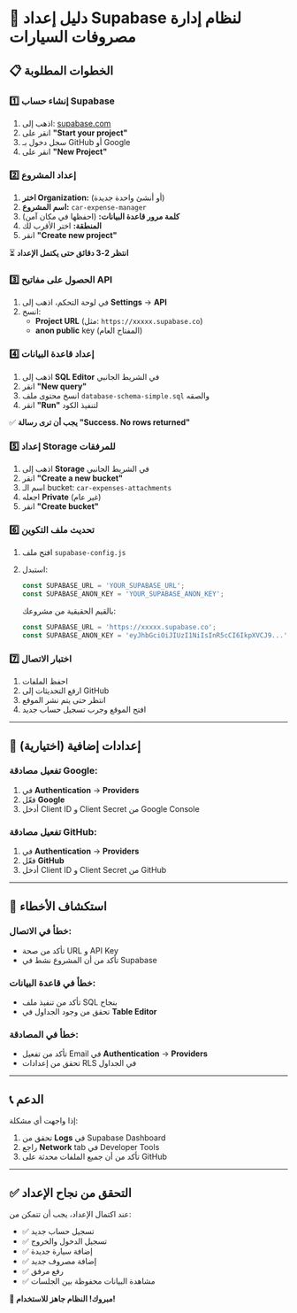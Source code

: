# 🚀 دليل إعداد Supabase لنظام إدارة مصروفات السيارات

## 📋 الخطوات المطلوبة

### 1️⃣ **إنشاء حساب Supabase**

1. اذهب إلى: [supabase.com](https://supabase.com)
2. انقر على **"Start your project"**
3. سجل دخول بـ GitHub أو Google
4. انقر على **"New Project"**

### 2️⃣ **إعداد المشروع**

1. **اختر Organization:** (أو أنشئ واحدة جديدة)
2. **اسم المشروع:** `car-expense-manager`
3. **كلمة مرور قاعدة البيانات:** (احفظها في مكان آمن)
4. **المنطقة:** اختر الأقرب لك
5. انقر **"Create new project"**

⏳ **انتظر 2-3 دقائق حتى يكتمل الإعداد**

### 3️⃣ **الحصول على مفاتيح API**

1. في لوحة التحكم، اذهب إلى **Settings** → **API**
2. انسخ:
   - **Project URL** (مثل: `https://xxxxx.supabase.co`)
   - **anon public** key (المفتاح العام)

### 4️⃣ **إعداد قاعدة البيانات**

1. اذهب إلى **SQL Editor** في الشريط الجانبي
2. انقر **"New query"**
3. انسخ محتوى ملف `database-schema-simple.sql` والصقه
4. انقر **"Run"** لتنفيذ الكود

✅ **يجب أن ترى رسالة "Success. No rows returned"**

### 5️⃣ **إعداد Storage للمرفقات**

1. اذهب إلى **Storage** في الشريط الجانبي
2. انقر **"Create a new bucket"**
3. اسم الـ bucket: `car-expenses-attachments`
4. اجعله **Private** (غير عام)
5. انقر **"Create bucket"**

### 6️⃣ **تحديث ملف التكوين**

1. افتح ملف `supabase-config.js`
2. استبدل:
   ```javascript
   const SUPABASE_URL = 'YOUR_SUPABASE_URL';
   const SUPABASE_ANON_KEY = 'YOUR_SUPABASE_ANON_KEY';
   ```
   
   بالقيم الحقيقية من مشروعك:
   ```javascript
   const SUPABASE_URL = 'https://xxxxx.supabase.co';
   const SUPABASE_ANON_KEY = 'eyJhbGciOiJIUzI1NiIsInR5cCI6IkpXVCJ9...';
   ```

### 7️⃣ **اختبار الاتصال**

1. احفظ الملفات
2. ارفع التحديثات إلى GitHub
3. انتظر حتى يتم نشر الموقع
4. افتح الموقع وجرب تسجيل حساب جديد

---

## 🔧 **إعدادات إضافية (اختيارية)**

### **تفعيل مصادقة Google:**
1. في **Authentication** → **Providers**
2. فعّل **Google**
3. أدخل Client ID و Client Secret من Google Console

### **تفعيل مصادقة GitHub:**
1. في **Authentication** → **Providers**
2. فعّل **GitHub**
3. أدخل Client ID و Client Secret من GitHub

---

## 🚨 **استكشاف الأخطاء**

### **خطأ في الاتصال:**
- تأكد من صحة URL و API Key
- تأكد من أن المشروع نشط في Supabase

### **خطأ في قاعدة البيانات:**
- تأكد من تنفيذ ملف SQL بنجاح
- تحقق من وجود الجداول في **Table Editor**

### **خطأ في المصادقة:**
- تأكد من تفعيل Email في **Authentication** → **Providers**
- تحقق من إعدادات RLS في الجداول

---

## 📞 **الدعم**

إذا واجهت أي مشكلة:
1. تحقق من **Logs** في Supabase Dashboard
2. راجع **Network** tab في Developer Tools
3. تأكد من أن جميع الملفات محدثة على GitHub

---

## ✅ **التحقق من نجاح الإعداد**

عند اكتمال الإعداد، يجب أن تتمكن من:
- ✅ تسجيل حساب جديد
- ✅ تسجيل الدخول والخروج
- ✅ إضافة سيارة جديدة
- ✅ إضافة مصروف جديد
- ✅ رفع مرفق
- ✅ مشاهدة البيانات محفوظة بين الجلسات

**🎉 مبروك! النظام جاهز للاستخدام!**
